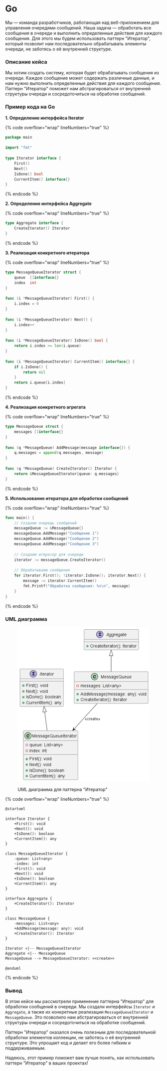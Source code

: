 # Go

Мы — команда разработчиков, работающая над веб-приложением для управления очередями сообщений. Наша задача — обработать все сообщения в очереди и выполнить определенные действия для каждого сообщения. Для этого мы будем использовать паттерн "Итератор", который позволит нам последовательно обрабатывать элементы очереди, не заботясь о её внутренней структуре.

### Описание кейса

Мы хотим создать систему, которая будет обрабатывать сообщения из очереди. Каждое сообщение может содержать различные данные, и нам нужно выполнить определенные действия для каждого сообщения. Паттерн "Итератор" поможет нам абстрагироваться от внутренней структуры очереди и сосредоточиться на обработке сообщений.

### Пример кода на Go

**1. Определение интерфейса Iterator**

{% code overflow="wrap" lineNumbers="true" %}
```go
package main

import "fmt"

type Iterator interface {
    First()
    Next()
    IsDone() bool
    CurrentItem() interface{}
}
```
{% endcode %}

**2. Определение интерфейса Aggregate**

{% code overflow="wrap" lineNumbers="true" %}
```go
type Aggregate interface {
    CreateIterator() Iterator
}
```
{% endcode %}

**3. Реализация конкретного итератора**

{% code overflow="wrap" lineNumbers="true" %}
```go
type MessageQueueIterator struct {
    queue  []interface{}
    index  int
}

func (i *MessageQueueIterator) First() {
    i.index = 0
}

func (i *MessageQueueIterator) Next() {
    i.index++
}

func (i *MessageQueueIterator) IsDone() bool {
    return i.index >= len(i.queue)
}

func (i *MessageQueueIterator) CurrentItem() interface{} {
    if i.IsDone() {
        return nil
    }
    return i.queue[i.index]
}
```
{% endcode %}

**4. Реализация конкретного агрегата**

{% code overflow="wrap" lineNumbers="true" %}
```go
type MessageQueue struct {
    messages []interface{}
}

func (q *MessageQueue) AddMessage(message interface{}) {
    q.messages = append(q.messages, message)
}

func (q *MessageQueue) CreateIterator() Iterator {
    return &MessageQueueIterator{queue: q.messages}
}
```
{% endcode %}

**5. Использование итератора для обработки сообщений**

{% code overflow="wrap" lineNumbers="true" %}
```go
func main() {
    // Создаем очередь сообщений
    messageQueue := &MessageQueue{}
    messageQueue.AddMessage("Сообщение 1")
    messageQueue.AddMessage("Сообщение 2")
    messageQueue.AddMessage("Сообщение 3")

    // Создаем итератор для очереди
    iterator := messageQueue.CreateIterator()

    // Обрабатываем сообщения
    for iterator.First(); !iterator.IsDone(); iterator.Next() {
        message := iterator.CurrentItem()
        fmt.Printf("Обработка сообщения: %v\n", message)
    }
}
```
{% endcode %}

### UML диаграмма

<figure><img src="../../../../../.gitbook/assets/image (1) (1) (1) (1) (1) (1) (1) (1) (1) (1).png" alt=""><figcaption><p>UML диаграмма для паттерна "Итератор"</p></figcaption></figure>

{% code overflow="wrap" lineNumbers="true" %}
```plantuml
@startuml

interface Iterator {
    +First(): void
    +Next(): void
    +IsDone(): boolean
    +CurrentItem(): any
}

class MessageQueueIterator {
    -queue: List<any>
    -index: int
    +First(): void
    +Next(): void
    +IsDone(): boolean
    +CurrentItem(): any
}

interface Aggregate {
    +CreateIterator(): Iterator
}

class MessageQueue {
    -messages: List<any>
    +AddMessage(message: any): void
    +CreateIterator(): Iterator
}

Iterator <|-- MessageQueueIterator
Aggregate <|-- MessageQueue
MessageQueue --> MessageQueueIterator: <<create>>

@enduml
```
{% endcode %}

### Вывод

В этом кейсе мы рассмотрели применение паттерна "Итератор" для обработки сообщений в очереди. Мы создали интерфейсы `Iterator` и `Aggregate`, а также их конкретные реализации `MessageQueueIterator` и `MessageQueue`. Это позволило нам абстрагироваться от внутренней структуры очереди и сосредоточиться на обработке сообщений.

Паттерн "Итератор" оказался очень полезным для последовательной обработки элементов коллекции, не заботясь о её внутренней структуре. Это упрощает код и делает его более гибким и поддерживаемым.

Надеюсь, этот пример поможет вам лучше понять, как использовать паттерн "Итератор" в ваших проектах!
